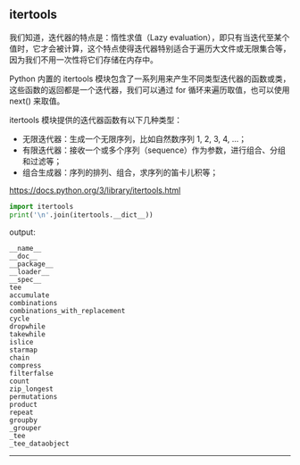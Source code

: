## itertools
我们知道，迭代器的特点是：惰性求值（Lazy evaluation），即只有当迭代至某个值时，它才会被计算，这个特点使得迭代器特别适合于遍历大文件或无限集合等，因为我们不用一次性将它们存储在内存中。<br/>

Python 内置的 itertools 模块包含了一系列用来产生不同类型迭代器的函数或类，这些函数的返回都是一个迭代器，我们可以通过 for 循环来遍历取值，也可以使用 next() 来取值。<br/>

itertools 模块提供的迭代器函数有以下几种类型：<br/>

* 无限迭代器：生成一个无限序列，比如自然数序列 1, 2, 3, 4, ...；
* 有限迭代器：接收一个或多个序列（sequence）作为参数，进行组合、分组和过滤等；
* 组合生成器：序列的排列、组合，求序列的笛卡儿积等；

https://docs.python.org/3/library/itertools.html

``` python
import itertools
print('\n'.join(itertools.__dict__))
```
output:

```
__name__
__doc__
__package__
__loader__
__spec__
tee
accumulate
combinations
combinations_with_replacement
cycle
dropwhile
takewhile
islice
starmap
chain
compress
filterfalse
count
zip_longest
permutations
product
repeat
groupby
_grouper
_tee
_tee_dataobject
```
----
